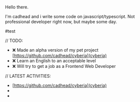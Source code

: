 Hello there.

I'm cadhead and i write some code on javascript/typescript. Not professional developer right now, but maybe some day.

#test

// TODO:

- ❌ Made an alpha version of my pet project [https://github.com/cadhead/cyberia](cyberia)
- ❌ Learn an English to an acceptable level
- ❌ Will try to get a job as a Frontend Web Developer
 
// LATEST ACTIVITIES:
- [https://github.com/cadhead/cyberia](cyberia)
-
-
